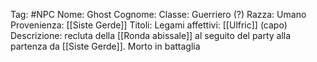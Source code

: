 Tag: #NPC
Nome: Ghost
Cognome: 
Classe: Guerriero (?)
Razza: Umano
Provenienza: [[Siste Gerde]]
Titoli: 
Legami affettivi: [[Ulfric]] (capo)
Descrizione: recluta della [[Ronda abissale]] al seguito del party alla partenza da [[Siste Gerde]]. Morto in battaglia
